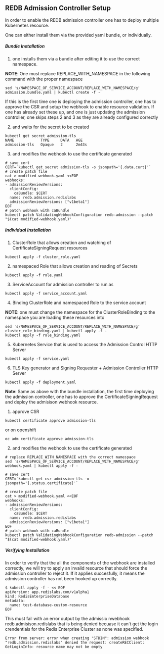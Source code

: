 ## REDB Admission Controller Setup

In order to enable the REDB admission controller one has to deploy multiple Kubernetes resource.

One can either install them via the provided yaml bundle, or individually.

##### Bundle Installation

1. one installs them via a bundle after editing it to use the correct namespace.

**NOTE**: One must replace REPLACE_WITH_NAMESPACE in the following command with the proper namespace

```shell script
sed 's/NAMESPACE_OF_SERVICE_ACCOUNT/REPLACE_WITH_NAMESPACE/g' admission.bundle.yaml | kubectl create -f -
```

If this is the first time one is deploying the admission controller, one has to approve the CSR and setup the webhook to enable resource validation.  If one has already set these up, and one is just updating the admission controller, one skips steps 2 and 3 as they are already configured correctly   

2. and waits for the secret to be created

```shell script
kubectl get secret admission-tls
NAME            TYPE     DATA   AGE
admission-tls   Opaque   2      2m43s
```

3. and modifies the webhook to use the certificate generated

```shell script
# save cert
CERT=`kubectl get secret admission-tls -o jsonpath='{.data.cert}'`
# create patch file
cat > modified-webhook.yaml <<EOF
webhooks:
- admissionReviewVersions:
  clientConfig:
    caBundle: $CERT
  name: redb.admission.redislabs
  admissionReviewVersions: ["v1beta1"]
EOF
# patch webhook with caBundle
kubectl patch ValidatingWebhookConfiguration redb-admission --patch "$(cat modified-webhook.yaml)"
```

##### Individual Installation

1. ClusterRole that allows creation and watching of CertificateSigningRequest resources

```shell script
kubectl apply -f cluster_role.yaml
```

2. namespaced Role that allows creation and reading of Secrets

```shell script
kubectl apply -f role.yaml
```

3. ServiceAccount for admission controller to run as

```shell script
kubectl apply -f service_account.yaml
```

4. Binding ClusterRole and namespaced Role to the service account

**NOTE**: one must change the namespace for the ClusterRoleBinding to the namespace you are loading these resources into 

```shell script
sed 's/NAMESPACE_OF_SERVICE_ACCOUNT/REPLACE_WITH_NAMESPACE/g' cluster_role_binding.yaml | kubectl apply -f -
kubectl apply -f role_binding.yaml
```

5. Kubernetes Service that is used to access the Admission Control HTTP Server

```shell script
kubectl apply -f service.yaml
```

6. TLS Key generator and Signing Requester + Admission Controller HTTP Server

```shell script
kubectl apply -f deployment.yaml
```

**Note**: Same as above with the bundle installation, the first time deploying the admission controller, one has to approve the CertificateSigningRequest and deploy the admisison webhook resource.

1. approve CSR

```shell script
kubectl certificate approve admission-tls
```
or on openshift

```shell script
oc adm certificate approve admission-tls
```

2. and modifies the webhook to use the certificate generated

```shell script
# replace REPLACE_WITH_NAMESPACE with the correct namespace
sed 's/NAMESPACE_OF_SERVICE_ACCOUNT/REPLACE_WITH_NAMESPACE/g' webhook.yaml | kubectl apply -f -

# save cert
CERT=`kubectl get csr admission-tls -o jsonpath='{.status.certificate}'`

# create patch file
cat > modified-webhook.yaml <<EOF
webhooks:
- admissionReviewVersions:
  clientConfig:
    caBundle: $CERT
  name: redb.admission.redislabs
  admissionReviewVersions: ["v1beta1"]
EOF
# patch webhook with caBundle
kubectl patch ValidatingWebhookConfiguration redb-admission --patch "$(cat modified-webhook.yaml)"
```

##### Verifying Installation

In order to verify that the all the components of the webhook are installed correctly, we will try to apply an invalid resource that should force the admission controller to reject it.  If it applies succesfully, it means the admission controller has not been hooked up correctly.

```shell script
$ kubectl apply -f - << EOF
apiVersion: app.redislabs.com/v1alpha1
kind: RedisEnterpriseDatabase
metadata:
  name: test-database-custom-resource
EOF
```

This must fail with an error output by the admissio nwebhook redb.admisison.redislabs that is being denied becuase it can't get the login crendentials for the Redis Enterprise Cluster as none was specified.

```shell script
Error from server: error when creating "STDIN": admission webhook "redb.admission.redislabs" denied the request: createRECClient: GetLoginInfo: resource name may not be empty
```